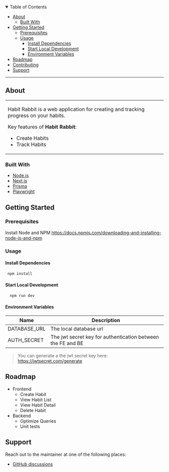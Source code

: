 <details open="open">
<summary>Table of Contents</summary>

- [About](#about)
  - [Built With](#built-with)
- [Getting Started](#getting-started)
  - [Prerequisites](#prerequisites)
  - [Usage](#usage)
    - [Install Dependencies](#install-dependencies)
    - [Start Local Development](#start-local-development)
    - [Environment Variables](#environment-variables)
- [Roadmap](#roadmap)
- [Contributing](#contributing)
- [Support](#support)

</details>

---

## About

<table>
<tr>
<td>

Habit Rabbit is a web application for creating and tracking progress on your habits.

Key features of **Habit Rabbit**:

- Create Habits
- Track Habits

</td>
</tr>
</table>

### Built With

- [Node.js](https://www.npmjs.com/package/node)
- [Next.js](https://nextjs.org/)
- [Prisma](https://www.prisma.io/)
- [Playwright](https://playwright.dev/)

## Getting Started

### Prerequisites

Install Node and NPM
https://docs.npmjs.com/downloading-and-installing-node-js-and-npm


### Usage

#### Install Dependencies

```sh
 npm install
```

#### Start Local Development
```sh
  npm run dev
```


#### Environment Variables


| Name                       | Description                                                                 |
| -------------------------- | --------------------------------------------------------------------------- |
| DATABASE_URL               | The local database url                                                      |
| AUTH_SECRET                | The jwt secret key for authentication between the FE and BE                 |

> You can generate a the jwt secret key here: https://jwtsecret.com/generate

## Roadmap

- Frontend
  - Create Habit
  - View Habit List
  - View Habit Detail
  - Delete Habit
- Backend
  - Optimize Queries
  - Unit tests
  
## Support

Reach out to the maintainer at one of the following places:

- [GitHub discussions](https://github.com/mitchellgenova/HabitRabbit/discussions)
